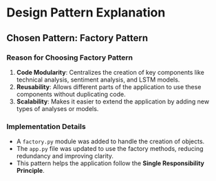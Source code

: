 # Design Pattern Explanation

## Chosen Pattern: Factory Pattern

### Reason for Choosing Factory Pattern
1. **Code Modularity**: Centralizes the creation of key components like technical analysis, sentiment analysis, and LSTM models.
2. **Reusability**: Allows different parts of the application to use these components without duplicating code.
3. **Scalability**: Makes it easier to extend the application by adding new types of analyses or models.

### Implementation Details
- A `factory.py` module was added to handle the creation of objects.
- The `app.py` file was updated to use the factory methods, reducing redundancy and improving clarity.
- This pattern helps the application follow the **Single Responsibility Principle**.

